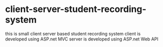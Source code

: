 # client-server-student-recording-system
this is small client server based student recording system
client is developed using ASP.net MVC
server is developed using ASP.net Web API

